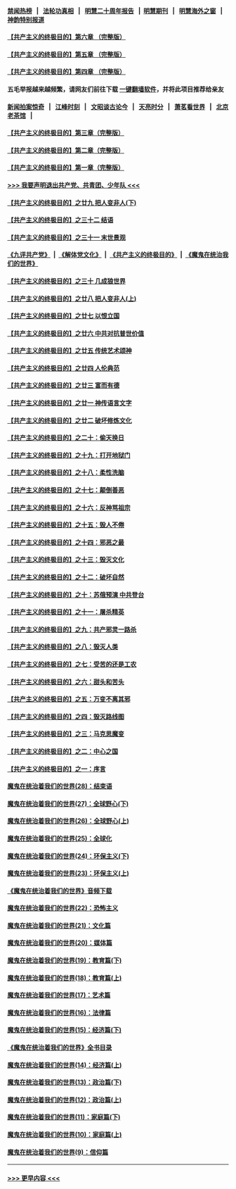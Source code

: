 #### [禁闻热榜](热点新闻.md?=0)  &nbsp;&nbsp;|&nbsp;&nbsp; [法轮功真相](https://github.com/gfw-breaker/truth/blob/master/README.md?=0) &nbsp;&nbsp;|&nbsp;&nbsp; [明慧二十周年报告](https://github.com/gfw-breaker/mh-reports/blob/master/README.md?=0) &nbsp;&nbsp;|&nbsp;&nbsp;[明慧期刊](https://github.com/gfw-breaker/mh-qikan) &nbsp;&nbsp;|&nbsp;&nbsp; [明慧海外之窗](https://github.com/gfw-breaker/mh-news/blob/master/README.md?=0) &nbsp;&nbsp;|&nbsp;&nbsp; [神韵特别报道](https://github.com/gfw-breaker/mh-news/blob/master/shenyun.md?=0)
#### [【共产主义的终极目的】第六章 （完整版）](../pages/nsc422/n11428913.md?t=02271731) 
#### [【共产主义的终极目的】第五章 （完整版）](../pages/nsc422/n11428912.md?t=02271731) 
#### [【共产主义的终极目的】第四章 （完整版）](../pages/nsc422/n11428907.md?t=02271731) 
#### 五毛举报越来越频繁，请网友们前往下载 [一键翻墙软件](https://github.com/gfw-breaker/ssr-accounts)，并将此项目推荐给亲友
#### [新闻拍案惊奇](https://github.com/gfw-breaker/banned-news/blob/master/pages/link4.md) &nbsp;&nbsp;|&nbsp;&nbsp; [江峰时刻](https://github.com/gfw-breaker/banned-news/blob/master/pages/link4.md) &nbsp;&nbsp;|&nbsp;&nbsp; [文昭谈古论今](https://github.com/gfw-breaker/banned-news/blob/master/pages/link4.md) &nbsp;&nbsp;|&nbsp;&nbsp; [天亮时分](https://github.com/gfw-breaker/banned-news/blob/master/pages/link4.md) &nbsp;&nbsp;|&nbsp;&nbsp; [萧茗看世界](https://github.com/gfw-breaker/banned-news/blob/master/pages/link4.md) &nbsp;&nbsp;|&nbsp;&nbsp; [北京老茶馆](https://github.com/gfw-breaker/banned-news/blob/master/pages/link4.md) &nbsp;&nbsp;|&nbsp;&nbsp; 
#### [【共产主义的终极目的】第三章（完整版）](../pages/nsc422/n11428848.md?t=02271731) 
#### [【共产主义的终极目的】第二章（完整版）](../pages/nsc422/n11428831.md?t=02271731) 
#### [【共产主义的终极目的】第一章（完整版）](../pages/nsc422/n11417651.md?t=02271731) 
#### [>>> 我要声明退出共产党、共青团、少年队 <<<](https://github.com/begood0513/goodnews/blob/master/quit/letter.md) 
#### [【共产主义的终极目的】之廿九 把人变非人(下)](../pages/nsc422/n11344140.md?t=02271731) 
#### [【共产主义的终极目的】之三十二 结语](../pages/nsc422/n11360535.md?t=02271731) 
#### [【共产主义的终极目的】之三十一 末世景观](../pages/nsc422/n11351129.md?t=02271731) 
#### [《九评共产党》](https://github.com/begood0513/9ping.md/blob/master/README.md) &nbsp;|&nbsp; [《解体党文化》](../../../../jtdwh.md/blob/master/README.md)  &nbsp;|&nbsp; [《共产主义的终极目的》](../../../../gczydzjmd.md/blob/master/README.md) &nbsp;|&nbsp; [《魔鬼在统治我们的世界》](../../../../mgztzwmdsj.md/blob/master/README.md) 
#### [【共产主义的终极目的】之三十 几成狼世界](../pages/nsc422/n11348280.md?t=02271731) 
#### [【共产主义的终极目的】之廿八 把人变非人(上)](../pages/nsc422/n11340492.md?t=02271731) 
#### [【共产主义的终极目的】之廿七 以恨立国](../pages/nsc422/n11336944.md?t=02271731) 
#### [【共产主义的终极目的】之廿六 中共对抗普世价值](../pages/nsc422/n11324785.md?t=02271731) 
#### [【共产主义的终极目的】之廿五 传统艺术颂神](../pages/nsc422/n11296396.md?t=02271731) 
#### [【共产主义的终极目的】之廿四 人伦典范](../pages/nsc422/n11296397.md?t=02271731) 
#### [【共产主义的终极目的】之廿三 富而有德](../pages/nsc422/n11283598.md?t=02271731) 
#### [【共产主义的终极目的】之廿一 神传语言文字](../pages/nsc422/n11263265.md?t=02271731) 
#### [【共产主义的终极目的】之廿二 破坏修炼文化](../pages/nsc422/n11245728.md?t=02271731) 
#### [【共产主义的终极目的】之二十：偷天换日](../pages/nsc422/n11238846.md?t=02271731) 
#### [【共产主义的终极目的】之十九：打开地狱门](../pages/nsc422/n11206376.md?t=02271731) 
#### [【共产主义的终极目的】之十八：柔性洗脑](../pages/nsc422/n11199994.md?t=02271731) 
#### [【共产主义的终极目的】之十七：颠倒善恶](../pages/nsc422/n11179782.md?t=02271731) 
#### [【共产主义的终极目的】之十六：反神骂祖宗](../pages/nsc422/n11166798.md?t=02271731) 
#### [【共产主义的终极目的】之十五：毁人不倦](../pages/nsc422/n11166792.md?t=02271731) 
#### [【共产主义的终极目的】之十四：邪恶之最](../pages/nsc422/n11150249.md?t=02271731) 
#### [【共产主义的终极目的】之十三：毁灭文化](../pages/nsc422/n11135227.md?t=02271731) 
#### [【共产主义的终极目的】之十二：破坏自然](../pages/nsc422/n11135214.md?t=02271731) 
#### [【共产主义的终极目的】之十：苏俄预演 中共登台](../pages/nsc422/n11118424.md?t=02271731) 
#### [【共产主义的终极目的】之十一：屠杀精英](../pages/nsc422/n11118442.md?t=02271731) 
#### [【共产主义的终极目的】之九：共产邪灵一路杀](../pages/nsc422/n11114139.md?t=02271731) 
#### [【共产主义的终极目的】之八：毁灭人类](../pages/nsc422/n11108503.md?t=02271731) 
#### [【共产主义的终极目的】之七：受苦的还是工农](../pages/nsc422/n11101809.md?t=02271731) 
#### [【共产主义的终极目的】之六：甜头和苦头](../pages/nsc422/n11096971.md?t=02271731) 
#### [【共产主义的终极目的】之五：万变不离其邪](../pages/nsc422/n11091285.md?t=02271731) 
#### [【共产主义的终极目的】之四：毁灭路线图](../pages/nsc422/n11086284.md?t=02271731) 
#### [【共产主义的终极目的】之三：马克思魔变](../pages/nsc422/n11061941.md?t=02271731) 
#### [【共产主义的终极目的】之二：中心之国](../pages/nsc422/n11047728.md?t=02271731) 
#### [【共产主义的终极目的】之一：序言](../pages/nsc422/n11086077.md?t=02271731) 
#### [魔鬼在统治着我们的世界(28)：结束语](../pages/nsc422/n10936246.md?t=02271731) 
#### [魔鬼在统治着我们的世界(27)：全球野心(下)](../pages/nsc422/n10928319.md?t=02271731) 
#### [魔鬼在统治着我们的世界(26)：全球野心(上)](../pages/nsc422/n10900318.md?t=02271731) 
#### [魔鬼在统治着我们的世界(25)：全球化](../pages/nsc422/n10788205.md?t=02271731) 
#### [魔鬼在统治着我们的世界(24)：环保主义(下)](../pages/nsc422/n10695307.md?t=02271731) 
#### [魔鬼在统治着我们的世界(23)：环保主义(上)](../pages/nsc422/n10688613.md?t=02271731) 
#### [《魔鬼在统治着我们的世界》音频下载](../pages/nsc422/n10635553.md?t=02271731) 
#### [魔鬼在统治着我们的世界(22)：恐怖主义](../pages/nsc422/n10614727.md?t=02271731) 
#### [魔鬼在统治着我们的世界(21)：文化篇](../pages/nsc422/n10597706.md?t=02271731) 
#### [魔鬼在统治着我们的世界(20)：媒体篇](../pages/nsc422/n10586579.md?t=02271731) 
#### [魔鬼在统治着我们的世界(19)：教育篇(下)](../pages/nsc422/n10564808.md?t=02271731) 
#### [魔鬼在统治着我们的世界(18)：教育篇(上)](../pages/nsc422/n10526970.md?t=02271731) 
#### [魔鬼在统治着我们的世界(17)：艺术篇](../pages/nsc422/n10499093.md?t=02271731) 
#### [魔鬼在统治着我们的世界(16)：法律篇](../pages/nsc422/n10485969.md?t=02271731) 
#### [魔鬼在统治着我们的世界(15)：经济篇(下)](../pages/nsc422/n10469975.md?t=02271731) 
#### [《魔鬼在统治着我们的世界》全书目录](../pages/nsc422/n10464261.md?t=02271731) 
#### [魔鬼在统治着我们的世界(14)：经济篇(上)](../pages/nsc422/n10457370.md?t=02271731) 
#### [魔鬼在统治着我们的世界(13)：政治篇(下)](../pages/nsc422/n10448270.md?t=02271731) 
#### [魔鬼在统治着我们的世界(12)：政治篇(上)](../pages/nsc422/n10444576.md?t=02271731) 
#### [魔鬼在统治着我们的世界(11)：家庭篇(下)](../pages/nsc422/n10440961.md?t=02271731) 
#### [魔鬼在统治着我们的世界(10)：家庭篇(上)](../pages/nsc422/n10435448.md?t=02271731) 
#### [魔鬼在统治着我们的世界(9)：信仰篇](../pages/nsc422/n10432159.md?t=02271731) 

----
#### [ >>> 更早内容 <<< ](../indexes/nsc422-earlier.md)
